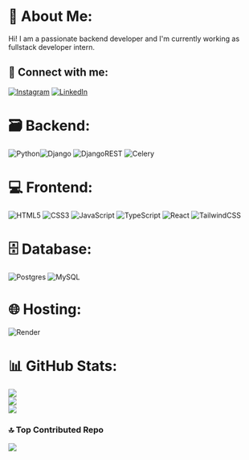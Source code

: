# 💫 About Me:
Hi! I am a passionate backend developer and I'm currently working as fullstack developer intern.


## 🔗 Connect with me:
[![Instagram](https://img.shields.io/badge/Instagram-%23E4405F.svg?logo=Instagram&logoColor=white)](https://instagram.com/_______dc.00) [![LinkedIn](https://img.shields.io/badge/LinkedIn-%230077B5.svg?logo=linkedin&logoColor=white)](https://linkedin.com/in/dipshandc) 

# 🗃️ Backend:
![Python](https://img.shields.io/badge/python-3670A0?style=for-the-badge&logo=python&logoColor=ffdd54)![Django](https://img.shields.io/badge/django-%23092E20.svg?style=for-the-badge&logo=django&logoColor=white) ![DjangoREST](https://img.shields.io/badge/DJANGO-REST-ff1709?style=for-the-badge&logo=django&logoColor=white&color=ff1709&labelColor=gray) ![Celery](https://img.shields.io/badge/celery-%23a9cc54.svg?style=for-the-badge&logo=celery&logoColor=ddf4a4)  

# 💻 Frontend:
![HTML5](https://img.shields.io/badge/html5-%23E34F26.svg?style=for-the-badge&logo=html5&logoColor=white) ![CSS3](https://img.shields.io/badge/css3-%231572B6.svg?style=for-the-badge&logo=css3&logoColor=white) ![JavaScript](https://img.shields.io/badge/javascript-%23323330.svg?style=for-the-badge&logo=javascript&logoColor=%23F7DF1E) ![TypeScript](https://img.shields.io/badge/typescript-%23007ACC.svg?style=for-the-badge&logo=typescript&logoColor=white) ![React](https://img.shields.io/badge/react-%2320232a.svg?style=for-the-badge&logo=react&logoColor=%2361DAFB) ![TailwindCSS](https://img.shields.io/badge/tailwindcss-%2338B2AC.svg?style=for-the-badge&logo=tailwind-css&logoColor=white)

# 🗄️ Database:
![Postgres](https://img.shields.io/badge/postgres-%23316192.svg?style=for-the-badge&logo=postgresql&logoColor=white) ![MySQL](https://img.shields.io/badge/mysql-4479A1.svg?style=for-the-badge&logo=mysql&logoColor=white) 

# 🌐 Hosting:
![Render](https://img.shields.io/badge/Render-%46E3B7.svg?style=for-the-badge&logo=render&logoColor=white)


# 📊 GitHub Stats:
![](https://github-readme-stats.vercel.app/api?username=dipshandc&theme=dark&hide_border=false&include_all_commits=false&count_private=false)<br/>
![](https://github-readme-streak-stats.herokuapp.com/?user=dipshandc&theme=dark&hide_border=false)<br/>
![](https://github-readme-stats.vercel.app/api/top-langs/?username=dipshandc&theme=dark&hide_border=false&include_all_commits=false&count_private=false&layout=compact)

### 🔝 Top Contributed Repo
![](https://github-contributor-stats.vercel.app/api?username=dipshandc&limit=5&theme=dark&combine_all_yearly_contributions=true)
